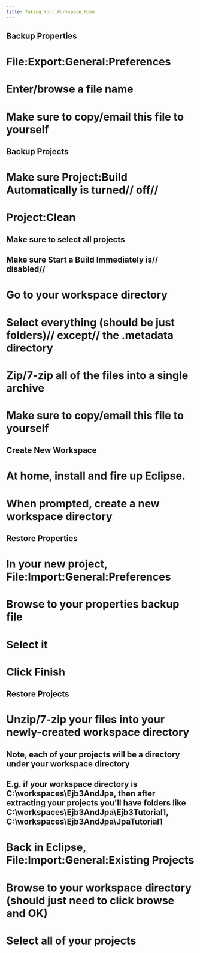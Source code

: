 ```yaml
---
title: Taking_Your_Workspace_Home
---
```

## Backup Properties
# **File:Export:General:Preferences**
# Enter/browse a file name
# Make sure to copy/email this file to yourself

## Backup Projects
# Make sure **Project:Build Automatically** is turned// **off**//
# **Project:Clean**
## Make sure to select all projects
## Make sure **Start a Build Immediately** is// **disabled**//
# Go to your workspace directory
# Select everything (should be just folders)// **except**// the .metadata directory
# Zip/7-zip all of the files into a single archive
# Make sure to copy/email this file to yourself

## Create New Workspace
# At home, install and fire up Eclipse.
# When prompted, create a new workspace directory

## Restore Properties
# In your new project, **File:Import:General:Preferences**
# Browse to your properties backup file
# Select it
# Click **Finish**

## Restore Projects
# Unzip/7-zip your files into your newly-created workspace directory
## Note, each of your projects will be a directory under your workspace directory
## E.g. if your workspace directory is C:\workspaces\Ejb3AndJpa, then after extracting your projects you'll have folders like C:\workspaces\Ejb3AndJpa\Ejb3Tutorial1, C:\workspaces\Ejb3AndJpa\JpaTutorial1
# Back in Eclipse, **File:Import:General:Existing** Projects
# Browse to your workspace directory (should just need to click browse and OK)
# Select all of your projects
